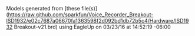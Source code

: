 Models generated from [these file(s)](https://raw.github.com/sparkfun/Voice_Recorder_Breakout-ISD1932/e02c7687a06670fa1363598f2d092bd1db72b5c4/Hardware/ISD1932 Breakout-v21.brd) using EagleUp on 03/23/16 at 14:52:19 -06:00
